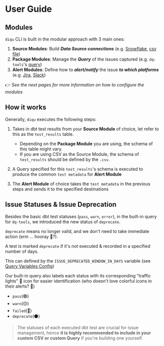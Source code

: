 # User Guide

## Modules
`diqu` CLI is built in the modular approach with 3 main ones:

1. **Source Modules**: Build **_Data Source connections_** (e.g. [Snowflake](./config/sources/snowflake.html), [csv file](./config/sources/custom_csv.html))
2. **Package Modules**: Manage the **_Query_** of the issues captured (e.g. `dq-tools`'s [query](./config/packages/dq-tools.html))
3. **Alert Modules**: Define how to **_alert/notify_** the issue **_to which platforms_** (e.g. [Jira](./config/alerts/jira.html), [Slack](./config/alerts/slack.html))

👉 _See the next pages for more information on how to configure the modules_

## How it works
Generally, `diqu` executes the following steps:

1. Takes in dbt test results from your **Source Module** of choice, let refer to this as the `test_results` table.
    - Depending on the **Package Module** you are using, the schema of this table might vary.
    - If you are using CSV as the Source Module, the schema of `test_results` should be defined by the `.csv`.

2. A Query specified for this `test_results`'s schema is executed to produce the common `test metadata` for **Alert Module**
3. The **Alert Module** of choice takes the `test metadata` in the previous steps and sends it to the specified destinations

## Issue Statuses & Issue Deprecation

Besides the basic dbt test statuses (`pass`, `warn`, `error`), in the built-in query for `dq-tools`, we introduced the new status of `deprecate`.

`deprecate` means no longer valid, and we don't need to take immediate action (erm ... hooray 🙌?).

A test is marked `deprecate` if it's not executed & recorded in a specified number of days.

This can defined by the `ISSUE_DEPRECATED_WINDOW_IN_DAYS` variable (see [Query Variables Config](./config/packages/query_variables.html))

Our built-in query also labels each status with its corresponding "traffic lights" 🚥 icon for easier identification (who doesn't love colorful icons in their alerts? 🎉)

- `pass`(🟢)
- `warn`(🟡)
- `failed`(🔴)
- `deprecate`(⚫)

>The statuses of each executed dbt test are crucial for issue management, hence **it is highly recommended to include in your custom CSV or custom Query** if you're building one yourself.
